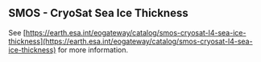 ## SMOS - CryoSat Sea Ice Thickness

See [https://earth.esa.int/eogateway/catalog/smos-cryosat-l4-sea-ice-thickness](https://earth.esa.int/eogateway/catalog/smos-cryosat-l4-sea-ice-thickness) for more information.